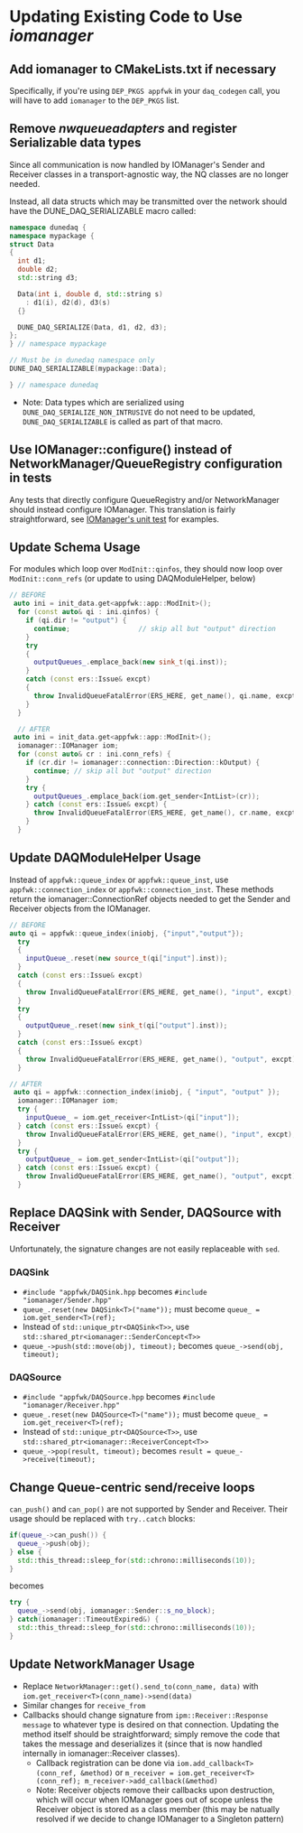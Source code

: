 # Updating Existing Code to Use _iomanager_

## Add iomanager to CMakeLists.txt if necessary

Specifically, if you're using `DEP_PKGS appfwk` in your `daq_codegen` call, you will have to add `iomanager` to the `DEP_PKGS` list.

## Remove _nwqueueadapters_ and register Serializable data types

Since all communication is now handled by IOManager's Sender and Receiver classes in a transport-agnostic way, the NQ classes are no longer needed.

Instead, all data structs which may be transmitted over the network should have the DUNE_DAQ_SERIALIZABLE macro called:

```CPP
namespace dunedaq {
namespace mypackage {
struct Data
{
  int d1;
  double d2;
  std::string d3;

  Data(int i, double d, std::string s)
    : d1(i), d2(d), d3(s)
  {}

  DUNE_DAQ_SERIALIZE(Data, d1, d2, d3);
};
} // namespace mypackage

// Must be in dunedaq namespace only
DUNE_DAQ_SERIALIZABLE(mypackage::Data);

} // namespace dunedaq
```

* Note: Data types which are serialized using `DUNE_DAQ_SERIALIZE_NON_INTRUSIVE` do not need to be updated, `DUNE_DAQ_SERIALIZABLE` is called as part of that macro.

## Use IOManager::configure() instead of NetworkManager/QueueRegistry configuration in tests

Any tests that directly configure QueueRegistry and/or NetworkManager should instead configure IOManager. This translation is fairly straightforward, see [IOManager's unit test](https://github.com/DUNE-DAQ/iomanager/blob/f3a9eefe75811984b4b0864511e1ce61537ff342/unittest/IOManager_test.cxx#L117) for examples.

## Update Schema Usage

For modules which loop over `ModInit::qinfos`, they should now loop over `ModInit::conn_refs` (or update to using DAQModuleHelper, below)

```CPP
// BEFORE
 auto ini = init_data.get<appfwk::app::ModInit>();
  for (const auto& qi : ini.qinfos) {
    if (qi.dir != "output") {
      continue;                 // skip all but "output" direction
    }
    try
    {
      outputQueues_.emplace_back(new sink_t(qi.inst));
    }
    catch (const ers::Issue& excpt)
    {
      throw InvalidQueueFatalError(ERS_HERE, get_name(), qi.name, excpt);
    }
  }

  // AFTER
 auto ini = init_data.get<appfwk::app::ModInit>();
  iomanager::IOManager iom;
  for (const auto& cr : ini.conn_refs) {
    if (cr.dir != iomanager::connection::Direction::kOutput) {
      continue; // skip all but "output" direction
    }
    try {
      outputQueues_.emplace_back(iom.get_sender<IntList>(cr));
    } catch (const ers::Issue& excpt) {
      throw InvalidQueueFatalError(ERS_HERE, get_name(), cr.name, excpt);
    }
  }

```

## Update DAQModuleHelper Usage

Instead of `appfwk::queue_index` or `appfwk::queue_inst`, use `appfwk::connection_index` or `appfwk::connection_inst`. These methods return the iomanager::ConnectionRef objects needed to get the Sender and Receiver objects from the IOManager.

```CPP
// BEFORE
auto qi = appfwk::queue_index(iniobj, {"input","output"});
  try
  {
    inputQueue_.reset(new source_t(qi["input"].inst));
  }
  catch (const ers::Issue& excpt)
  {
    throw InvalidQueueFatalError(ERS_HERE, get_name(), "input", excpt);
  }
  try
  {
    outputQueue_.reset(new sink_t(qi["output"].inst));
  }
  catch (const ers::Issue& excpt)
  {
    throw InvalidQueueFatalError(ERS_HERE, get_name(), "output", excpt);
  }

// AFTER
 auto qi = appfwk::connection_index(iniobj, { "input", "output" });
  iomanager::IOManager iom;
  try {
    inputQueue_ = iom.get_receiver<IntList>(qi["input"]);
  } catch (const ers::Issue& excpt) {
    throw InvalidQueueFatalError(ERS_HERE, get_name(), "input", excpt);
  }
  try {
    outputQueue_ = iom.get_sender<IntList>(qi["output"]);
  } catch (const ers::Issue& excpt) {
    throw InvalidQueueFatalError(ERS_HERE, get_name(), "output", excpt);
  }
```

## Replace DAQSink with Sender, DAQSource with Receiver

Unfortunately, the signature changes are not easily replaceable with `sed`. 

### DAQSink

* `#include "appfwk/DAQSink.hpp` becomes `#include "iomanager/Sender.hpp"`
* `queue_.reset(new DAQSink<T>("name"));` must become `queue_ = iom.get_sender<T>(ref);`
* Instead of `std::unique_ptr<DAQSink<T>>`, use `std::shared_ptr<iomanager::SenderConcept<T>>`
* `queue_->push(std::move(obj), timeout);` becomes `queue_->send(obj, timeout);`

### DAQSource

* `#include "appfwk/DAQSource.hpp` becomes `#include "iomanager/Receiver.hpp"`
* `queue_.reset(new DAQSource<T>("name"));` must become `queue_ = iom.get_receiver<T>(ref);`
* Instead of `std::unique_ptr<DAQSource<T>>`, use `std::shared_ptr<iomanager::ReceiverConcept<T>>`
* `queue_->pop(result, timeout);` becomes `result = queue_->receive(timeout);`

## Change Queue-centric send/receive loops

`can_push()` and `can_pop()` are not supported by Sender and Receiver. Their usage should be replaced with `try..catch` blocks:
```CPP
if(queue_->can_push()) {
  queue_->push(obj);
} else {
  std::this_thread::sleep_for(std::chrono::milliseconds(10));
}
```
becomes
```CPP
try {
  queue_->send(obj, iomanager::Sender::s_no_block);
} catch(iomanager::TimeoutExpired&) {
  std::this_thread::sleep_for(std::chrono::milliseconds(10));
}
```

## Update NetworkManager Usage

* Replace `NetworkManager::get().send_to(conn_name, data)` with `iom.get_receiver<T>(conn_name)->send(data)`
* Similar changes for `receive_from`
* Callbacks should change signature from `ipm::Receiver::Response message` to whatever type is desired on that connection. Updating the method itself should be straightforward; simply remove the code that takes the message and deserializes it (since that is now handled internally in iomanager::Receiver classes).
  * Callback registration can be done via `iom.add_callback<T>(conn_ref, &method)` or `m_receiver = iom.get_receiver<T>(conn_ref); m_receiver->add_callback(&method)`
  * Note: Receiver objects remove their callbacks upon destruction, which will occur when IOManager goes out of scope unless the Receiver object is stored as a class member (this may be natually resolved if we decide to change IOManager to a Singleton pattern)